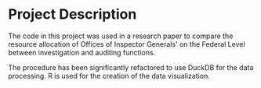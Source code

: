 # Project Description

The code in this project was used in a research paper to compare the resource allocation of Offices of Inspector Generals' on the Federal Level between investigation and auditing functions.

The procedure has been significantly refactored to use DuckDB for the data processing.
R is used for the creation of the data visualization.
